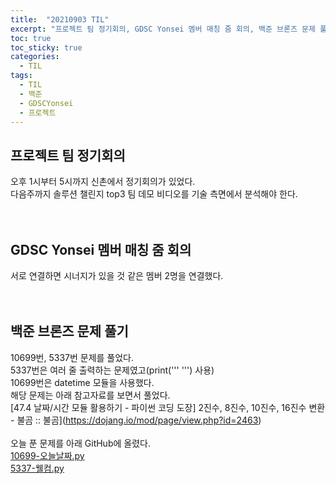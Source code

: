 ```yaml
---
title:  "20210903 TIL"
excerpt: "프로젝트 팀 정기회의, GDSC Yonsei 멤버 매칭 줌 회의, 백준 브론즈 문제 풀기(10699번, 5337번)"
toc: true
toc_sticky: true
categories:
  - TIL
tags:
  - TIL
  - 백준
  - GDSCYonsei
  - 프로젝트
---
```


## 프로젝트 팀 정기회의
오후 1시부터 5시까지 신촌에서 정기회의가 있었다.  
다음주까지 솔루션 챌린지 top3 팀 데모 비디오를 기술 측면에서 분석해야 한다.  
<br>
<br>
## GDSC Yonsei 멤버 매칭 줌 회의
서로 연결하면 시너지가 있을 것 같은 멤버 2명을 연결했다.  
<br>
<br>
## 백준 브론즈 문제 풀기
10699번, 5337번 문제를 풀었다.  
5337번은 여러 줄 출력하는 문제였고(print(''' ''') 사용)  
10699번은 datetime 모듈을 사용했다.    
해당 문제는 아래 참고자료를 보면서 풀었다.  
[47.4 날짜/시간 모듈 활용하기 - 파이썬 코딩 도장] 2진수, 8진수, 10진수, 16진수 변환 - 불곰 :: 불곰](https://dojang.io/mod/page/view.php?id=2463)  
<br>
오늘 푼 문제를 아래 GitHub에 올렸다.  
[10699-오늘날짜.py](https://github.com/leeryeongsong/baekjoon-python3/blob/main/bronze-5/10699-%EC%98%A4%EB%8A%98%EB%82%A0%EC%A7%9C.py)  
[5337-웰컴.py](https://github.com/leeryeongsong/baekjoon-python3/blob/main/bronze-5/5337-%EC%9B%B0%EC%BB%B4.py)  
